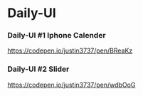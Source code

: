 # Daily-UI

### Daily-UI #1 Iphone Calender
https://codepen.io/justin3737/pen/BReaKz

### Daily-UI #2 Slider
https://codepen.io/justin3737/pen/wdbOoG
